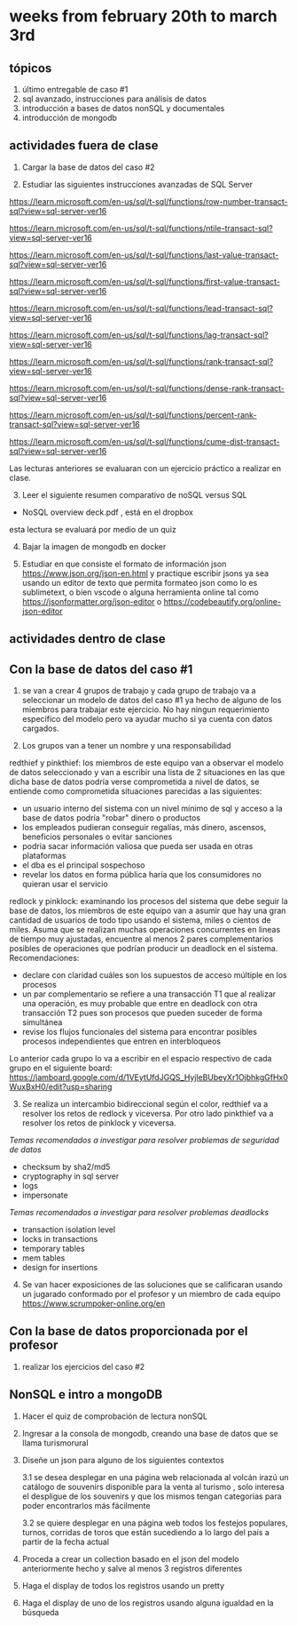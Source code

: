# weeks from february 20th to march 3rd

## tópicos

1. último entregable de caso #1 
2. sql avanzado, instrucciones para análisis de datos 
3. introducción a bases de datos nonSQL y documentales 
4. introducción de mongodb 

## actividades fuera de clase

1. Cargar la base de datos del caso #2 

2. Estudiar las siguientes instrucciones avanzadas de SQL Server 

https://learn.microsoft.com/en-us/sql/t-sql/functions/row-number-transact-sql?view=sql-server-ver16

https://learn.microsoft.com/en-us/sql/t-sql/functions/ntile-transact-sql?view=sql-server-ver16

https://learn.microsoft.com/en-us/sql/t-sql/functions/last-value-transact-sql?view=sql-server-ver16

https://learn.microsoft.com/en-us/sql/t-sql/functions/first-value-transact-sql?view=sql-server-ver16

https://learn.microsoft.com/en-us/sql/t-sql/functions/lead-transact-sql?view=sql-server-ver16

https://learn.microsoft.com/en-us/sql/t-sql/functions/lag-transact-sql?view=sql-server-ver16

https://learn.microsoft.com/en-us/sql/t-sql/functions/rank-transact-sql?view=sql-server-ver16

https://learn.microsoft.com/en-us/sql/t-sql/functions/dense-rank-transact-sql?view=sql-server-ver16

https://learn.microsoft.com/en-us/sql/t-sql/functions/percent-rank-transact-sql?view=sql-server-ver16

https://learn.microsoft.com/en-us/sql/t-sql/functions/cume-dist-transact-sql?view=sql-server-ver16

Las lecturas anteriores se evaluaran con un ejercicio práctico a realizar en clase. 

3. Leer el siguiente resumen comparativo de noSQL versus SQL 
- NoSQL overview deck.pdf , está en el dropbox

esta lectura se evaluará por medio de un quiz

4. Bajar la imagen de mongodb en docker 

5. Estudiar en que consiste el formato de información json https://www.json.org/json-en.html y practique escribir jsons ya sea usando un editor de texto que permita formateo json como lo es sublimetext, o bien vscode o alguna herramienta online tal como https://jsonformatter.org/json-editor  o https://codebeautify.org/online-json-editor 


## actividades dentro de clase

Con la base de datos del caso #1 
-------------------------

1. se van a crear 4 grupos de trabajo y cada grupo de trabajo va a seleccionar un modelo de datos del caso #1 ya hecho de alguno de los miembros para trabajar este ejercicio. No hay ningun requerimiento específico del modelo pero va ayudar mucho si ya cuenta con datos cargados.

2. Los grupos van a tener un nombre y una responsabilidad 

redthief y pinkthief: los miembros de este equipo van a observar el modelo de datos seleccionado y van a escribir una lista de 2 situaciones en las que dicha base de datos podría verse comprometida a nivel de datos, se entiende como comprometida situaciones parecidas a las siguientes:

- un usuario interno del sistema con un nivel mínimo de sql y acceso a la base de datos podría "robar" dinero o productos 
- los empleados pudieran conseguir regalías, más dinero, ascensos, beneficios personales o evitar sanciones 
- podria sacar información valiosa que pueda ser usada en otras plataformas 
- el dba es el principal sospechoso 
- revelar los datos en forma pública haría que los consumidores no quieran usar el servicio

redlock y pinklock: examinando los procesos del sistema que debe seguir la base de datos, los miembros de este equipo van a asumir que hay una gran cantidad de usuarios de todo tipo usando el sistema, miles o cientos de miles. Asuma que se realizan muchas operaciones concurrentes en lineas de tiempo muy ajustadas, encuentre al menos 2 pares complementarios posibles de operaciones que podrían producir un deadlock en el sistema. Recomendaciones:

- declare con claridad cuáles son los supuestos de acceso múltiple en los procesos
- un par complementario se refiere a una transacción T1 que al realizar una operación, es muy probable que entre en deadlock con otra transacción T2 pues son procesos que pueden suceder de forma simultánea
- revise los flujos funcionales del sistema para encontrar posibles procesos independientes que entren en interbloqueos

Lo anterior cada grupo lo va a escribir en el espacio respectivo de cada grupo en el siguiente board:
https://jamboard.google.com/d/1VEytUfdJGQS_HyjleBUbeyXr1OjbhkgGfHx0WuxBxH0/edit?usp=sharing

3. Se realiza un intercambio bidireccional según el color, redthief va a resolver los retos de redlock y viceversa. Por otro lado pinkthief va a resolver los retos de pinklock y viceversa. 

*_Temas recomendados a investigar para resolver problemas de seguridad de datos_* 

- checksum by sha2/md5
- cryptography in sql server
- logs
- impersonate

*_Temas recomendados a investigar para resolver problemas deadlocks_* 

- transaction isolation level
- locks in transactions 
- temporary tables 
- mem tables
- design for insertions 

4. Se van hacer exposiciones de las soluciones que se calificaran usando un jugarado conformado por el profesor y un miembro de cada equipo 
https://www.scrumpoker-online.org/en


Con la base de datos proporcionada por el profesor
-------------------------

1. realizar los ejercicios del caso #2 


NonSQL e intro a mongoDB
-------------------------

1. Hacer el quiz de comprobación de lectura nonSQL

2. Ingresar a la consola de mongodb, creando una base de datos que se llama turismorural

3. Diseñe un json para alguno de los siguientes contextos

    3.1 se desea desplegar en una página web relacionada al volcán irazú un catálogo de souvenirs disponible para la venta al turismo , solo interesa el despligue de los souvenirs y que los mismos tengan categorías para poder encontrarlos más fácilmente

    3.2 se quiere desplegar en una página web todos los festejos populares, turnos, corridas de toros que están sucediendo a lo largo del país a partir de la fecha actual 

4. Proceda a crear un collection basado en el json del modelo anteriormente hecho y salve al menos 3 registros diferentes 

5. Haga el display de todos los registros usando un pretty

6. Haga el display de uno de los registros usando alguna igualdad en la búsqueda 

